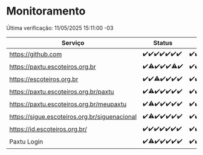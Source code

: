 # Monitoramento

Última verificação: 11/05/2025 15:11:00 -03

|Serviço|Status|Últimas 24h|
|---|---|---|
|https://github.com|<span title="2025-05-04: OK=23">✔️</span><span title="2025-05-05: OK=23">✔️</span><span title="2025-05-06: OK=23">✔️</span><span title="2025-05-07: OK=23">✔️</span><span title="2025-05-08: OK=23">✔️</span><span title="2025-05-09: OK=23">✔️</span><span title="2025-05-10: OK=17">✔️</span>|<span title="10/05/2025 15:11:00 -03 : 200">✔️</span><span title="10/05/2025 16:06:00 -03 : 200">✔️</span><span title="10/05/2025 17:09:00 -03 : 200">✔️</span><span title="10/05/2025 18:07:00 -03 : 200">✔️</span><span title="10/05/2025 19:07:00 -03 : 200">✔️</span><span title="10/05/2025 20:08:00 -03 : 200">✔️</span><span title="10/05/2025 21:51:00 -03 : 200">✔️</span><span title="10/05/2025 23:38:00 -03 : 200">✔️</span><span title="11/05/2025 00:36:00 -03 : 200">✔️</span><span title="11/05/2025 01:12:00 -03 : 200">✔️</span><span title="11/05/2025 02:09:00 -03 : 200">✔️</span><span title="11/05/2025 03:12:00 -03 : 200">✔️</span><span title="11/05/2025 04:08:00 -03 : 200">✔️</span><span title="11/05/2025 05:11:00 -03 : 200">✔️</span><span title="11/05/2025 06:08:00 -03 : 200">✔️</span><span title="11/05/2025 07:08:00 -03 : 200">✔️</span><span title="11/05/2025 08:06:00 -03 : 200">✔️</span><span title="11/05/2025 09:15:00 -03 : 200">✔️</span><span title="11/05/2025 10:17:00 -03 : 200">✔️</span><span title="11/05/2025 11:07:00 -03 : 200">✔️</span><span title="11/05/2025 12:08:00 -03 : 200">✔️</span><span title="11/05/2025 13:09:00 -03 : 200">✔️</span><span title="11/05/2025 14:07:00 -03 : 200">✔️</span><span title="11/05/2025 15:11:00 -03 : 200">✔️</span>|
|https://paxtu.escoteiros.org.br|<span title="2025-05-04: OK=23">✔️</span><span title="2025-05-05: OK=22, Falhas=1">⚠️</span><span title="2025-05-06: OK=23">✔️</span><span title="2025-05-07: OK=23">✔️</span><span title="2025-05-08: OK=23">✔️</span><span title="2025-05-09: OK=22, Falhas=1">⚠️</span><span title="2025-05-10: OK=17">✔️</span>|<span title="10/05/2025 15:11:00 -03 : 200">✔️</span><span title="10/05/2025 16:06:00 -03 : 200">✔️</span><span title="10/05/2025 17:09:00 -03 : 200">✔️</span><span title="10/05/2025 18:07:00 -03 : 200">✔️</span><span title="10/05/2025 19:07:00 -03 : 200">✔️</span><span title="10/05/2025 20:08:00 -03 : 200">✔️</span><span title="10/05/2025 21:51:00 -03 : 200">✔️</span><span title="10/05/2025 23:38:00 -03 : 200">✔️</span><span title="11/05/2025 00:36:00 -03 : 200">✔️</span><span title="11/05/2025 01:12:00 -03 : 200">✔️</span><span title="11/05/2025 02:09:00 -03 : 200">✔️</span><span title="11/05/2025 03:12:00 -03 : 200">✔️</span><span title="11/05/2025 04:08:00 -03 : 200">✔️</span><span title="11/05/2025 05:11:00 -03 : 200">✔️</span><span title="11/05/2025 06:08:00 -03 : 200">✔️</span><span title="11/05/2025 07:08:00 -03 : 200">✔️</span><span title="11/05/2025 08:06:00 -03 : 200">✔️</span><span title="11/05/2025 09:15:00 -03 : 200">✔️</span><span title="11/05/2025 10:17:00 -03 : 200">✔️</span><span title="11/05/2025 11:07:00 -03 : 200">✔️</span><span title="11/05/2025 12:08:00 -03 : 200">✔️</span><span title="11/05/2025 13:09:00 -03 : 200">✔️</span><span title="11/05/2025 14:07:00 -03 : 200">✔️</span><span title="11/05/2025 15:11:00 -03 : 200">✔️</span>|
|https://escoteiros.org.br|<span title="2025-05-04: OK=23">✔️</span><span title="2025-05-05: OK=23">✔️</span><span title="2025-05-06: OK=22, Falhas=1">⚠️</span><span title="2025-05-07: OK=23">✔️</span><span title="2025-05-08: OK=23">✔️</span><span title="2025-05-09: OK=23">✔️</span><span title="2025-05-10: OK=17">✔️</span>|<span title="10/05/2025 15:11:00 -03 : 200">✔️</span><span title="10/05/2025 16:06:00 -03 : 200">✔️</span><span title="10/05/2025 17:09:00 -03 : 200">✔️</span><span title="10/05/2025 18:07:00 -03 : 200">✔️</span><span title="10/05/2025 19:07:00 -03 : 200">✔️</span><span title="10/05/2025 20:08:00 -03 : 200">✔️</span><span title="10/05/2025 21:51:00 -03 : 200">✔️</span><span title="10/05/2025 23:38:00 -03 : 200">✔️</span><span title="11/05/2025 00:36:00 -03 : 200">✔️</span><span title="11/05/2025 01:12:00 -03 : 200">✔️</span><span title="11/05/2025 02:09:00 -03 : 200">✔️</span><span title="11/05/2025 03:12:00 -03 : 200">✔️</span><span title="11/05/2025 04:08:00 -03 : 200">✔️</span><span title="11/05/2025 05:11:00 -03 : 200">✔️</span><span title="11/05/2025 06:08:00 -03 : 200">✔️</span><span title="11/05/2025 07:08:00 -03 : 200">✔️</span><span title="11/05/2025 08:06:00 -03 : 200">✔️</span><span title="11/05/2025 09:15:00 -03 : 200">✔️</span><span title="11/05/2025 10:17:00 -03 : 200">✔️</span><span title="11/05/2025 11:07:00 -03 : 200">✔️</span><span title="11/05/2025 12:08:00 -03 : 200">✔️</span><span title="11/05/2025 13:09:00 -03 : 200">✔️</span><span title="11/05/2025 14:07:00 -03 : 200">✔️</span><span title="11/05/2025 15:11:00 -03 : 200">✔️</span>|
|https://paxtu.escoteiros.org.br/paxtu|<span title="2025-05-04: OK=23">✔️</span><span title="2025-05-05: OK=22, Falhas=1">⚠️</span><span title="2025-05-06: OK=23">✔️</span><span title="2025-05-07: OK=23">✔️</span><span title="2025-05-08: OK=23">✔️</span><span title="2025-05-09: OK=23">✔️</span><span title="2025-05-10: OK=17">✔️</span>|<span title="10/05/2025 15:11:00 -03 : 200">✔️</span><span title="10/05/2025 16:06:00 -03 : 200">✔️</span><span title="10/05/2025 17:09:00 -03 : 200">✔️</span><span title="10/05/2025 18:07:00 -03 : 200">✔️</span><span title="10/05/2025 19:07:00 -03 : 200">✔️</span><span title="10/05/2025 20:08:00 -03 : 200">✔️</span><span title="10/05/2025 21:51:00 -03 : 200">✔️</span><span title="10/05/2025 23:38:00 -03 : 200">✔️</span><span title="11/05/2025 00:36:00 -03 : 200">✔️</span><span title="11/05/2025 01:12:00 -03 : 200">✔️</span><span title="11/05/2025 02:09:00 -03 : 200">✔️</span><span title="11/05/2025 03:12:00 -03 : 200">✔️</span><span title="11/05/2025 04:08:00 -03 : 200">✔️</span><span title="11/05/2025 05:11:00 -03 : 200">✔️</span><span title="11/05/2025 06:08:00 -03 : 200">✔️</span><span title="11/05/2025 07:08:00 -03 : 200">✔️</span><span title="11/05/2025 08:06:00 -03 : 200">✔️</span><span title="11/05/2025 09:15:00 -03 : 200">✔️</span><span title="11/05/2025 10:17:00 -03 : 200">✔️</span><span title="11/05/2025 11:07:00 -03 : 200">✔️</span><span title="11/05/2025 12:08:00 -03 : 200">✔️</span><span title="11/05/2025 13:09:00 -03 : 200">✔️</span><span title="11/05/2025 14:07:00 -03 : 200">✔️</span><span title="11/05/2025 15:11:00 -03 : 200">✔️</span>|
|https://paxtu.escoteiros.org.br/meupaxtu|<span title="2025-05-04: OK=23">✔️</span><span title="2025-05-05: OK=22, Falhas=1">⚠️</span><span title="2025-05-06: OK=23">✔️</span><span title="2025-05-07: OK=23">✔️</span><span title="2025-05-08: OK=23">✔️</span><span title="2025-05-09: OK=23">✔️</span><span title="2025-05-10: OK=17">✔️</span>|<span title="10/05/2025 15:11:00 -03 : 200">✔️</span><span title="10/05/2025 16:06:00 -03 : 200">✔️</span><span title="10/05/2025 17:09:00 -03 : 200">✔️</span><span title="10/05/2025 18:07:00 -03 : 200">✔️</span><span title="10/05/2025 19:07:00 -03 : 200">✔️</span><span title="10/05/2025 20:08:00 -03 : 200">✔️</span><span title="10/05/2025 21:51:00 -03 : 200">✔️</span><span title="10/05/2025 23:38:00 -03 : 200">✔️</span><span title="11/05/2025 00:36:00 -03 : 200">✔️</span><span title="11/05/2025 01:12:00 -03 : 200">✔️</span><span title="11/05/2025 02:09:00 -03 : 200">✔️</span><span title="11/05/2025 03:12:00 -03 : 200">✔️</span><span title="11/05/2025 04:08:00 -03 : 200">✔️</span><span title="11/05/2025 05:11:00 -03 : 200">✔️</span><span title="11/05/2025 06:08:00 -03 : 200">✔️</span><span title="11/05/2025 07:08:00 -03 : 200">✔️</span><span title="11/05/2025 08:06:00 -03 : 200">✔️</span><span title="11/05/2025 09:15:00 -03 : 200">✔️</span><span title="11/05/2025 10:17:00 -03 : 200">✔️</span><span title="11/05/2025 11:07:00 -03 : 200">✔️</span><span title="11/05/2025 12:08:00 -03 : 200">✔️</span><span title="11/05/2025 13:09:00 -03 : 200">✔️</span><span title="11/05/2025 14:07:00 -03 : 200">✔️</span><span title="11/05/2025 15:11:00 -03 : 200">✔️</span>|
|https://sigue.escoteiros.org.br/siguenacional|<span title="2025-05-04: OK=23">✔️</span><span title="2025-05-05: OK=22, Falhas=1">⚠️</span><span title="2025-05-06: OK=23">✔️</span><span title="2025-05-07: OK=23">✔️</span><span title="2025-05-08: OK=23">✔️</span><span title="2025-05-09: OK=23">✔️</span><span title="2025-05-10: OK=17">✔️</span>|<span title="10/05/2025 15:11:00 -03 : 200">✔️</span><span title="10/05/2025 16:06:00 -03 : 200">✔️</span><span title="10/05/2025 17:09:00 -03 : 200">✔️</span><span title="10/05/2025 18:07:00 -03 : 200">✔️</span><span title="10/05/2025 19:07:00 -03 : 200">✔️</span><span title="10/05/2025 20:08:00 -03 : 0">❌</span><span title="10/05/2025 21:51:00 -03 : 200">✔️</span><span title="10/05/2025 23:38:00 -03 : 200">✔️</span><span title="11/05/2025 00:36:00 -03 : 200">✔️</span><span title="11/05/2025 01:12:00 -03 : 200">✔️</span><span title="11/05/2025 02:09:00 -03 : 200">✔️</span><span title="11/05/2025 03:12:00 -03 : 200">✔️</span><span title="11/05/2025 04:08:00 -03 : 200">✔️</span><span title="11/05/2025 05:11:00 -03 : 200">✔️</span><span title="11/05/2025 06:08:00 -03 : 200">✔️</span><span title="11/05/2025 07:08:00 -03 : 200">✔️</span><span title="11/05/2025 08:06:00 -03 : 200">✔️</span><span title="11/05/2025 09:15:00 -03 : 200">✔️</span><span title="11/05/2025 10:17:00 -03 : 200">✔️</span><span title="11/05/2025 11:07:00 -03 : 200">✔️</span><span title="11/05/2025 12:08:00 -03 : 200">✔️</span><span title="11/05/2025 13:09:00 -03 : 200">✔️</span><span title="11/05/2025 14:07:00 -03 : 200">✔️</span><span title="11/05/2025 15:11:00 -03 : 200">✔️</span>|
|https://id.escoteiros.org.br/|<span title="2025-05-04: OK=23">✔️</span><span title="2025-05-05: OK=23">✔️</span><span title="2025-05-06: OK=23">✔️</span><span title="2025-05-07: OK=23">✔️</span><span title="2025-05-08: OK=23">✔️</span><span title="2025-05-09: OK=23">✔️</span><span title="2025-05-10: OK=17">✔️</span>|<span title="10/05/2025 15:11:00 -03 : 200">✔️</span><span title="10/05/2025 16:06:00 -03 : 200">✔️</span><span title="10/05/2025 17:09:00 -03 : 200">✔️</span><span title="10/05/2025 18:07:00 -03 : 200">✔️</span><span title="10/05/2025 19:07:00 -03 : 200">✔️</span><span title="10/05/2025 20:08:00 -03 : 200">✔️</span><span title="10/05/2025 21:51:00 -03 : 200">✔️</span><span title="10/05/2025 23:38:00 -03 : 200">✔️</span><span title="11/05/2025 00:36:00 -03 : 200">✔️</span><span title="11/05/2025 01:12:00 -03 : 200">✔️</span><span title="11/05/2025 02:09:00 -03 : 200">✔️</span><span title="11/05/2025 03:12:00 -03 : 200">✔️</span><span title="11/05/2025 04:08:00 -03 : 200">✔️</span><span title="11/05/2025 05:11:00 -03 : 200">✔️</span><span title="11/05/2025 06:08:00 -03 : 200">✔️</span><span title="11/05/2025 07:08:00 -03 : 200">✔️</span><span title="11/05/2025 08:06:00 -03 : 200">✔️</span><span title="11/05/2025 09:15:00 -03 : 200">✔️</span><span title="11/05/2025 10:17:00 -03 : 200">✔️</span><span title="11/05/2025 11:07:00 -03 : 200">✔️</span><span title="11/05/2025 12:08:00 -03 : 200">✔️</span><span title="11/05/2025 13:09:00 -03 : 200">✔️</span><span title="11/05/2025 14:07:00 -03 : 200">✔️</span><span title="11/05/2025 15:11:00 -03 : 200">✔️</span>|
|Paxtu Login|<span title="2025-05-04: OK=23">✔️</span><span title="2025-05-05: OK=22, Falhas=1">⚠️</span><span title="2025-05-06: OK=23">✔️</span><span title="2025-05-07: OK=23">✔️</span><span title="2025-05-08: OK=23">✔️</span><span title="2025-05-09: OK=23">✔️</span><span title="2025-05-10: OK=17">✔️</span>|<span title="10/05/2025 15:11:00 -03 : 200">✔️</span><span title="10/05/2025 16:06:00 -03 : 200">✔️</span><span title="10/05/2025 17:09:00 -03 : 200">✔️</span><span title="10/05/2025 18:07:00 -03 : 200">✔️</span><span title="10/05/2025 19:07:00 -03 : 200">✔️</span><span title="10/05/2025 20:08:00 -03 : 200">✔️</span><span title="10/05/2025 21:51:00 -03 : 200">✔️</span><span title="10/05/2025 23:38:00 -03 : 200">✔️</span><span title="11/05/2025 00:36:00 -03 : 200">✔️</span><span title="11/05/2025 01:12:00 -03 : 200">✔️</span><span title="11/05/2025 02:09:00 -03 : 200">✔️</span><span title="11/05/2025 03:12:00 -03 : 200">✔️</span><span title="11/05/2025 04:08:00 -03 : 200">✔️</span><span title="11/05/2025 05:11:00 -03 : 200">✔️</span><span title="11/05/2025 06:08:00 -03 : 200">✔️</span><span title="11/05/2025 07:08:00 -03 : 200">✔️</span><span title="11/05/2025 08:06:00 -03 : 200">✔️</span><span title="11/05/2025 09:15:00 -03 : 200">✔️</span><span title="11/05/2025 10:17:00 -03 : 200">✔️</span><span title="11/05/2025 11:07:00 -03 : 200">✔️</span><span title="11/05/2025 12:08:00 -03 : 200">✔️</span><span title="11/05/2025 13:09:00 -03 : 200">✔️</span><span title="11/05/2025 14:07:00 -03 : 200">✔️</span><span title="11/05/2025 15:11:00 -03 : 200">✔️</span>|
